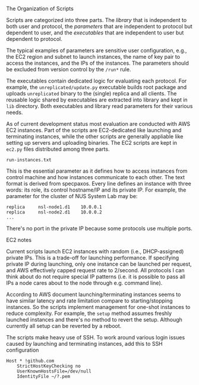 The Organization of Scripts

Scripts are categorized into three parts.
The *library* that is independent to both user and protocol, the *parameters* 
that are independent to protocol but dependent to user, and the *executables* 
that are independent to user but dependent to protocol.

The typical examples of parameters are sensitive user configuration, e.g., the
EC2 region and subnet to launch instances, the name of key pair to access the 
instances, and the IPs of the instances. 
The parameters should be excluded from version control by the `/run*` rule.

The executables contain dedicated logic for evaluating each protocol. 
For example, the `unreplicated/update.py` executable builds root package and 
uploads `unreplicated` binary to the (single) replica and all clients. 
The reusable logic shared by executables are extracted into library and kept in
`lib` directory. 
Both executables and library read parameters for their various needs.

As of current development status most evaluation are conducted with AWS EC2
instances. 
Part of the scripts are EC2-dedicated like launching and terminating instances,
while the other scripts are generally appliable like setting up servers and 
uploading binaries. 
The EC2 scripts are kept in `ec2.py` files distributed among three parts.


`run-instances.txt`

This is the essential parameter as it defines how to access instances from 
control machine and how instances communicate to each other. 
The text format is derived from specpaxos. 
Every line defines an instance with three words: its role, its control 
hostname/IP and its private IP. 
For example, the parameter for the cluster of NUS System Lab may be:

```
replica     nsl-node1.d1    10.0.0.1
replica     nsl-node2.d1    10.0.0.2
...
```

There's no port in the private IP because some protocols use multiple ports.


EC2 notes

Current scripts launch EC2 instances with random (i.e., DHCP-assigned) private
IPs. 
This is a trade-off for launching performance. 
If specifying private IP during launching, only one instance can be launched per
request, and AWS effectively capped request rate to 2/second. 
All protocols I can think about do not require special IP patterns (i.e. it is 
possible to pass all IPs a node cares about to the node through e.g. command 
line).

According to AWS document launching/terminating instances seems to have similar
latency and rate limitation compare to starting/stopping instances. 
So the scripts implement management for one-shot instances to reduce 
complexity. 
For example, the `setup` method assumes freshly launched instances and there's 
no method to revert the setup.
Although currently all setup can be reverted by a reboot.

The scripts make heavy use of SSH. 
To work around various login issues caused by launching and terminating 
instances, add this to SSH configuration

```
Host * !github.com
    StrictHostKeyChecking no
    UserKnownHostsFile=/dev/null
    IdentityFile ~/?.pem
```
